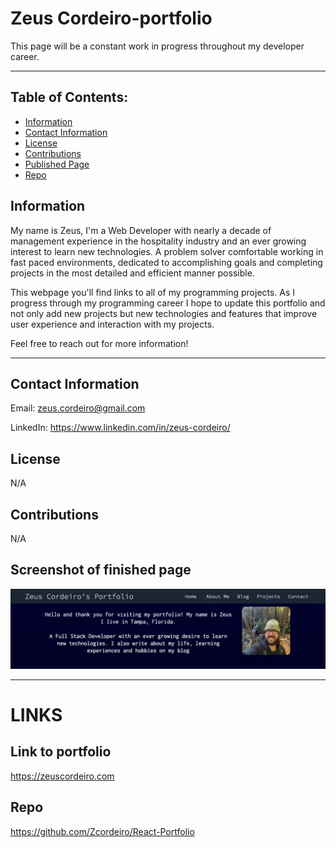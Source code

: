 # Zeus Cordeiro-portfolio

This page will be a constant work in progress throughout my developer career.

---

 ## Table of Contents:
  - [Information](#information)
  - [Contact Information](#contact-information)
  - [License](#license)
  - [Contributions](#contributions)
  - [Published Page](#page)
  - [Repo](#repo)


## Information

My name is Zeus, I'm a Web Developer with nearly a decade of management experience in the hospitality industry and an ever growing interest to learn new technologies. A problem solver comfortable working in fast paced environments, dedicated to accomplishing goals and completing projects in the most detailed and efficient manner possible.

This webpage you'll find links to all of my programming projects. As I progress through my programming career I hope to update this portfolio and not only add new projects but new technologies and features that improve user experience and interaction with my projects. 

Feel free to reach out for more information!

---

## Contact Information

Email: zeus.cordeiro@gmail.com

LinkedIn: https://www.linkedin.com/in/zeus-cordeiro/

## License

N/A

## Contributions

N/A

## Screenshot of finished page

![screenshot of portfolio page](./client/src/assets/images/screenshot-portfolio.png)

---

# LINKS

## Link to portfolio

https://zeuscordeiro.com

## Repo

https://github.com/Zcordeiro/React-Portfolio
